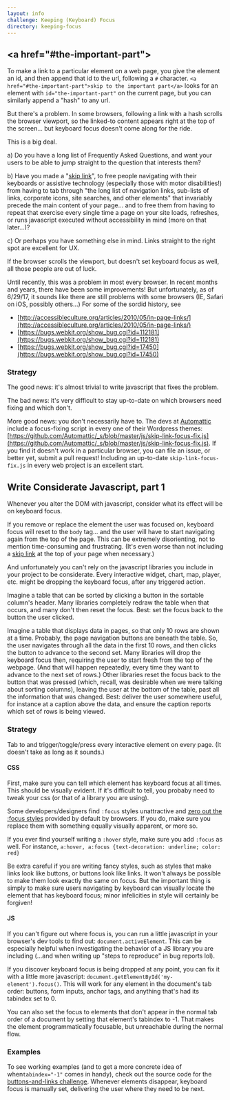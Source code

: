 ```yaml
---
layout: info
challenge: Keeping (Keyboard) Focus
directory: keeping-focus
---
```


## &lt;a href="#the-important-part"&gt;

To make a link to a particular element on a web page, you give the element an id, and then append that id to the url, following a `#` character. `<a href="#the-important-part">skip to the important part</a>` looks for an element with `id="the-important-part"` on the current page, but you can similarly append a "hash" to any url.

But there's a problem. In some browsers, following a link with a hash scrolls the browser viewport, so the linked-to content appears right at the top of the screen... but keyboard focus doesn't come along for the ride.

This is a big deal.

a) Do you have a long list of Frequently Asked Questions, and want your users to be able to jump straight to the question that interests them?

b) Have you made a "[skip link](http://webaim.org/techniques/skipnav/)", to free people navigating with their keyboards or assistive technology (especially those with motor disabilities!) from having to tab through "the long list of navigation links, sub-lists of links, corporate icons, site searches, and other elements" that invariably precede the main content of your page... and to free them from having to repeat that exercise every single time a page on your site loads, refreshes, or runs javascript executed without accessibility in mind (more on that later...)?

c) Or perhaps you have something else in mind. Links straight to the right spot are excellent for UX.

If the browser scrolls the viewport, but doesn't set keyboard focus as well, all those people are out of luck.

Until recently, this was a problem in most every browser. In recent months and years, there have been some improvements! But unfortunately, as of 6/29/17, it sounds like there are still problems with some browsers (IE, Safari on iOS, possibly others...) For some of the sordid history, see
  - [http://accessibleculture.org/articles/2010/05/in-page-links/](http://accessibleculture.org/articles/2010/05/in-page-links/)
  - [https://bugs.webkit.org/show_bug.cgi?id=112181](https://bugs.webkit.org/show_bug.cgi?id=112181)
  - [https://bugs.webkit.org/show_bug.cgi?id=17450](https://bugs.webkit.org/show_bug.cgi?id=17450)

### Strategy

The good news: it's almost trivial to write javascript that fixes the problem.

The bad news: it's very difficult to stay up-to-date on which browsers need fixing and which don't.

More good news: you don't necessarily have to. The devs at [Automattic](https://automattic.com/diversity-and-inclusion/) include a focus-fixing script in every one of their Wordpress themes: [https://github.com/Automattic/_s/blob/master/js/skip-link-focus-fix.js](https://github.com/Automattic/_s/blob/master/js/skip-link-focus-fix.js). If you find it doesn't work in a particular browser, you can file an issue, or better yet, submit a pull request! Including an up-to-date `skip-link-focus-fix.js` in every web project is an excellent start.


## Write Considerate Javascript, part 1

Whenever you alter the DOM with javascript, consider what its effect will be on keyboard focus.

If you remove or replace the element the user was focused on, keyboard focus will reset to the `body` tag... and the user will have to start navigating again from the top of the page. This can be extremely disorienting, not to mention time-consuming and frustrating. (It's even worse than not including a [skip link](http://webaim.org/techniques/skipnav/) at the top of your page when necessary.)

And unfortunately you can't rely on the javascript libraries you include in your project to be considerate. Every interactive widget, chart, map, player, etc. might be dropping the keyboard focus, after any triggered action.

Imagine a table that can be sorted by clicking a button in the sortable column's header. Many libraries completely redraw the table when that occurs, and many don't then reset the focus. Best: set the focus back to the button the user clicked.

Imagine a table that displays data in pages, so that only 10 rows are shown at a time. Probably, the page navigation buttons are beneath the table. So, the user navigates through all the data in the first 10 rows, and then clicks the button to advance to the second set. Many libraries will drop the keyboard focus then, requiring the user to start fresh from the top of the webpage. (And that will happen repeatedly, every time they want to advance to the next set of rows.) Other libraries reset the focus back to the button that was pressed (which, recall, was desirable when we were talking about sorting columns), leaving the user at the bottom of the table, past all the information that was changed. Best: deliver the user somewhere useful, for instance at a caption above the data, and ensure the caption reports which set of rows is being viewed.

### Strategy

Tab to and trigger/toggle/press every interactive element on every page. (It doesn't take as long as it sounds.)

#### CSS

First, make sure you can tell which element has keyboard focus at all times. This should be visually evident. If it's difficult to tell, you probaby need to tweak your css (or that of a library you are using).

Some developers/designers find `:focus` styles unattractive and [zero out the :focus styles](http://a11yproject.com/posts/never-remove-css-outlines/) provided by default by browsers. If you do, make sure you replace them with something equally visually apparent, or more so.

If you ever find yourself writing a `:hover` style, make sure you add `:focus` as well. For instance, `a:hover, a:focus {text-decoration: underline; color: red}`

Be extra careful if you are writing fancy styles, such as styles that make links look like buttons, or buttons look like links. It won't always be possible to make them look exactly the same on focus. But the important thing is simply to make sure users navigating by keyboard can visually locate the element that has keyboard focus; minor infelicities in style will certainly be forgiven!

#### JS

If you can't figure out where focus is, you can run a little javascript in your browser's dev tools to find out: `document.activeElement`. This can be especially helpful when investigating the behavior of a JS library you are including (...and when writing up "steps to reproduce" in bug reports lol).

If you discover keyboard focus is being dropped at any point, you can fix it with a little more javascript: `document.getElementById('my-element').focus()`. This will work for any element in the document's tab order: buttons, form inputs, anchor tags, and anything that's had its tabindex set to 0.

You can also set the focus to elements that don't appear in the normal tab order of a document by setting that element's tabindex to -1. That makes the element programmatically focusable, but unreachable during the normal flow.

### Examples

To see working examples (and to get a more concrete idea of when`tabindex="-1"` comes in handy), check out the source code for the [buttons-and-links challenge](/buttons-and-links/challenge/). Whenever elements disappear, keyboard focus is manually set, delivering the user where they need to be next.
